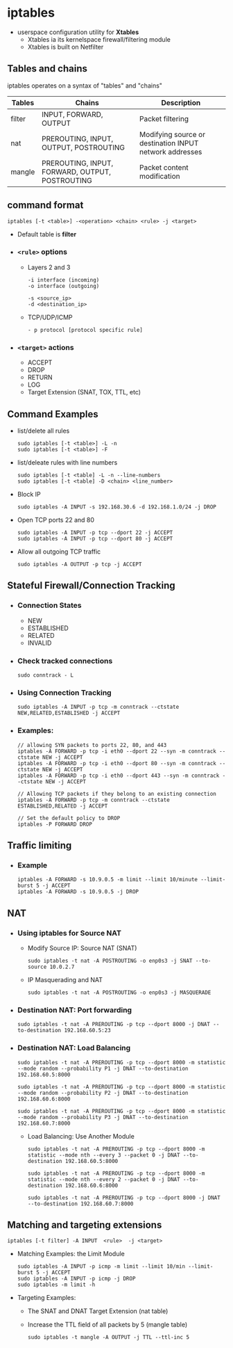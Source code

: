# iptables
- userspace configuration utility for **Xtables**
	- Xtables ia its kernelspace firewall/filtering module
	- Xtables is built on Netfilter


## Tables and chains
iptables operates on a syntax of "tables" and "chains"

| Tables	| Chains																							| Description 																						|
|---------|-------------------------------------------------|--------------------------------------------------------| 
| filter	| INPUT, FORWARD, OUTPUT														|Packet filtering 																					|
| nat			| PREROUTING, INPUT, OUTPUT, POSTROUTING 					| Modifying source or destination INPUT network addresses	|
| mangle	| PREROUTING, INPUT, FORWARD, OUTPUT, POSTROUTING	| Packet content modification 														|


## command format

	iptables [-t <table>] -<operation> <chain> <rule> -j <target>
  
- Default table is **filter**

- ### `<rule>` options

  - Layers 2 and 3

		-i interface (incoming)
		-o interface (outgoing)

		-s <source_ip>
		-d <destination_ip>
	
  - TCP/UDP/ICMP

		- p protocol [protocol specific rule]

- ### `<target>` actions
  - ACCEPT
  - DROP
  - RETURN
  - LOG
  - Target Extension (SNAT, TOX, TTL, etc)


## Command Examples

- list/delete all rules

	  sudo iptables [-t <table>] -L -n
	  sudo iptables [-t <table>] -F
	

- list/deleate rules with line numbers

	  sudo iptables [-t <table] -L -n --line-numbers
	  sudo iptables [-t <table] -D <chain> <line_number>
	
- Block IP
   
      sudo iptables -A INPUT -s 192.168.30.6 -d 192.168.1.0/24 -j DROP

- Open TCP ports 22 and 80 
   
      sudo iptables -A INPUT -p tcp --dport 22 -j ACCEPT
      sudo iptables -A INPUT -p tcp --dport 80 -j ACCEPT

-  Allow all outgoing TCP traffic

	   sudo iptables -A OUTPUT -p tcp -j ACCEPT
	   
## Stateful Firewall/Connection Tracking

- ### Connection States
  - NEW
  - ESTABLISHED
  - RELATED
  - INVALID

- ### Check tracked connections

	  sudo conntrack - L
	
- ### Using Connection Tracking

	  sudo iptables -A INPUT -p tcp -m conntrack --ctstate NEW,RELATED,ESTABLISHED -j ACCEPT
	
	
- ### Examples:

	  // allowing SYN packets to ports 22, 80, and 443
	  iptables -A FORWARD -p tcp -i eth0 --dport 22 --syn -m conntrack --ctstate NEW -j ACCEPT
	  iptables -A FORWARD -p tcp -i eth0 --dport 80 --syn -m conntrack --ctstate NEW -j ACCEPT
	  iptables -A FORWARD -p tcp -i eth0 --dport 443 --syn -m conntrack --ctstate NEW -j ACCEPT
	
	  // Allowing TCP packets if they belong to an existing connection
	  iptables -A FORWARD -p tcp -m conntrack --ctstate ESTABLISHED,RELATED -j ACCEPT
	
	  // Set the default policy to DROP
	  iptables -P FORWARD DROP
	  
	  
## Traffic limiting

- ### Example

	  iptables -A FORWARD -s 10.9.0.5 -m limit --limit 10/minute --limit-burst 5 -j ACCEPT
	  iptables -A FORWARD -s 10.9.0.5 -j DROP
	  
	   
## NAT

- ### Using iptables for Source NAT 
  - Modify Source IP: Source NAT (SNAT)
 	
		sudo iptables -t nat -A POSTROUTING -o enp0s3 -j SNAT --to-source 10.0.2.7

  - IP Masquerading and NAT 

		sudo iptables -t nat -A POSTROUTING -o enp0s3 -j MASQUERADE

- ### Destination NAT:  Port forwarding

	  sudo iptables -t nat -A PREROUTING -p tcp --dport 8000 -j DNAT --to-destination 192.168.60.5:23

- ### Destination NAT: Load Balancing

	  sudo iptables -t nat -A PREROUTING -p tcp --dport 8000 -m statistic --mode random --probability P1 -j DNAT --to-destination 192.168.60.5:8000         
 
	  sudo iptables -t nat -A PREROUTING -p tcp --dport 8000 -m statistic --mode random --probability P2 -j DNAT --to-destination 192.168.60.6:8000  
 
	  sudo iptables -t nat -A PREROUTING -p tcp --dport 8000 -m statistic --mode random --probability P3 -j DNAT --to-destination 192.168.60.7:8000 

  - Load Balancing: Use Another Module

		sudo iptables -t nat -A PREROUTING -p tcp --dport 8000 -m statistic --mode nth --every 3 --packet 0 -j DNAT --to-destination 192.168.60.5:8000         
 
		sudo iptables -t nat -A PREROUTING -p tcp --dport 8000 -m statistic --mode nth --every 2 --packet 0 -j DNAT --to-destination 192.168.60.6:8000        
 
		sudo iptables -t nat -A PREROUTING -p tcp --dport 8000 -j DNAT --to-destination 192.168.60.7:8000 


## Matching and targeting extensions

	iptables [-t filter] -A INPUT  <rule>  -j <target>
	
- Matching Examples:  the Limit Module

	  sudo iptables -A INPUT -p icmp -m limit --limit 10/min --limit-burst 5 -j ACCEPT
	  sudo iptables -A INPUT -p icmp -j DROP
	  sudo iptables -m limit -h

- Targeting Examples: 
	
	- The SNAT and DNAT Target Extension (nat table)
	
	- Increase the TTL field of all packets by 5 (mangle table)

	      sudo iptables -t mangle -A OUTPUT -j TTL --ttl-inc 5